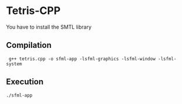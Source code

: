 # Tetris-CPP
  You have to install the SMTL library
  ## Compilation
     
     g++ tetris.cpp -o sfml-app -lsfml-graphics -lsfml-window -lsfml-system 
  
  ## Execution

    ./sfml-app 
    
